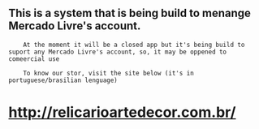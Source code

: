 ## This is a system that is being build to menange Mercado Livre's account. 

		At the moment it will be a closed app but it's being build to suport any Mercado Livre's account, so, it may be oppened to comeercial use

		To know our stor, visit the site below (it's in portuguese/brasilian lenguage) 

# http://relicarioartedecor.com.br/  